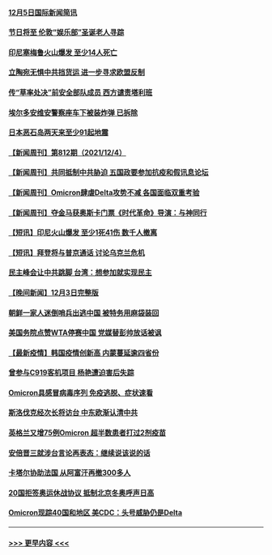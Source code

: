 #### [12月5日国际新闻简讯](../pages/prog202/a103285857.md?t=12060101) 
#### [节日将至 伦敦“娱乐部”圣诞老人寻踪](../pages/prog202/a103285825.md?t=12060101) 
#### [印尼塞梅鲁火山爆发  至少14人死亡](../pages/prog202/a103285814.md?t=12060101) 
#### [立陶宛无惧中共挡货运 进一步寻求欧盟反制](../pages/prog202/a103285797.md?t=12060101) 
#### [传“草率处决”前安全部队成员 西方谴责塔利班](../pages/prog202/a103285694.md?t=12060101) 
#### [埃尔多安维安警察座车下被装炸弹 已拆除](../pages/prog202/a103285675.md?t=12060101) 
#### [日本恶石岛两天来至少91起地震](../pages/prog202/a103285664.md?t=12060101) 
#### [【新闻周刊】第812期（2021/12/4）](../pages/prog202/a103285587.md?t=12060101) 
#### [【新闻周刊】共同抵制中共胁迫 五国政要参加抗疫和假讯息论坛](../pages/prog202/a103285541.md?t=12060101) 
#### [【新闻周刊】Omicron肆虐Delta攻势不减 各国面临双重考验](../pages/prog202/a103285539.md?t=12060101) 
#### [【新闻周刊】夺金马获奥斯卡门票《时代革命》导演：与神同行](../pages/prog202/a103285496.md?t=12060101) 
#### [【短讯】印尼火山爆发 至少1死41伤 数千人撤离](../pages/prog202/a103285499.md?t=12060101) 
#### [【短讯】拜登将与普京通话 讨论乌克兰危机](../pages/prog202/a103285477.md?t=12060101) 
#### [民主峰会让中共跳脚 台湾：想参加就实现民主](../pages/prog202/a103285466.md?t=12060101) 
#### [【晚间新闻】12月3日完整版](../pages/prog202/a103284944.md?t=12060101) 
#### [朝鲜一家人迷倒哨兵出逃中国 被特务用麻袋装回](../pages/prog202/a103285402.md?t=12060101) 
#### [美国务院点赞WTA停赛中国 党媒替彭帅放话被讽](../pages/prog202/a103285356.md?t=12060101) 
#### [【最新疫情】韩国疫情创新高 内蒙蔓延逾四省份](../pages/prog202/a103285324.md?t=12060101) 
#### [曾参与C919客机项目 杨艳遭迫害后失踪](../pages/prog202/a103285313.md?t=12060101) 
#### [Omicron具感冒病毒序列 免疫逃脱、症状速看](../pages/prog202/a103285311.md?t=12060101) 
#### [斯洛伐克经次长将访台 中东欧渐认清中共](../pages/prog202/a103285283.md?t=12060101) 
#### [英格兰又增75例Omicron 超半数患者打过2剂疫苗](../pages/prog202/a103285197.md?t=12060101) 
#### [安倍晋三就涉台言论再表态：继续说该说的话](../pages/prog202/a103285142.md?t=12060101) 
#### [卡塔尔协助法国 从阿富汗再撤300多人](../pages/prog202/a103285081.md?t=12060101) 
#### [20国拒签奥运休战协议 抵制北京冬奥呼声日高](../pages/prog202/a103285045.md?t=12060101) 
#### [Omicron现踪40国和地区 美CDC：头号威胁仍是Delta](../pages/prog202/a103284943.md?t=12060101) 

----
#### [ >>> 更早内容 <<< ](../indexes/prog202-earlier.md)
